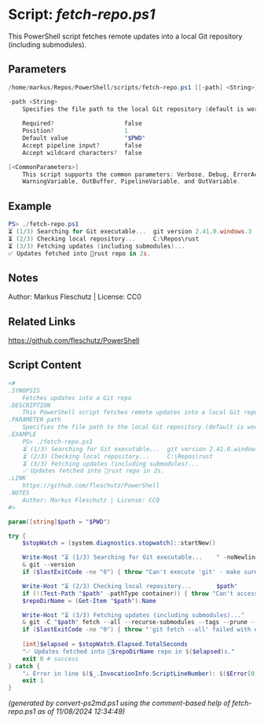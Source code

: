 Script: *fetch-repo.ps1*
========================

This PowerShell script fetches remote updates into a local Git repository (including submodules).

Parameters
----------
```powershell
/home/markus/Repos/PowerShell/scripts/fetch-repo.ps1 [[-path] <String>] [<CommonParameters>]

-path <String>
    Specifies the file path to the local Git repository (default is working directory).
    
    Required?                    false
    Position?                    1
    Default value                "$PWD"
    Accept pipeline input?       false
    Accept wildcard characters?  false

[<CommonParameters>]
    This script supports the common parameters: Verbose, Debug, ErrorAction, ErrorVariable, WarningAction, 
    WarningVariable, OutBuffer, PipelineVariable, and OutVariable.
```

Example
-------
```powershell
PS> ./fetch-repo.ps1
⏳ (1/3) Searching for Git executable...  git version 2.41.0.windows.3
⏳ (2/3) Checking local repository...     C:\Repos\rust
⏳ (3/3) Fetching updates (including submodules)...
✅ Updates fetched into 📂rust repo in 2s.

```

Notes
-----
Author: Markus Fleschutz | License: CC0

Related Links
-------------
https://github.com/fleschutz/PowerShell

Script Content
--------------
```powershell
<#
.SYNOPSIS
	Fetches updates into a Git repo
.DESCRIPTION
	This PowerShell script fetches remote updates into a local Git repository (including submodules).
.PARAMETER path
	Specifies the file path to the local Git repository (default is working directory).
.EXAMPLE
	PS> ./fetch-repo.ps1
	⏳ (1/3) Searching for Git executable...  git version 2.41.0.windows.3
	⏳ (2/3) Checking local repository...     C:\Repos\rust
	⏳ (3/3) Fetching updates (including submodules)...
	✅ Updates fetched into 📂rust repo in 2s.
.LINK
	https://github.com/fleschutz/PowerShell
.NOTES
	Author: Markus Fleschutz | License: CC0
#>

param([string]$path = "$PWD")

try {
	$stopWatch = [system.diagnostics.stopwatch]::startNew()

	Write-Host "⏳ (1/3) Searching for Git executable...    " -noNewline
	& git --version
	if ($lastExitCode -ne "0") { throw "Can't execute 'git' - make sure Git is installed and available" }

	Write-Host "⏳ (2/3) Checking local repository...       $path"
	if (!(Test-Path "$path" -pathType container)) { throw "Can't access folder: $path" }
	$repoDirName = (Get-Item "$path").Name

	Write-Host "⏳ (3/3) Fetching updates (including submodules)..."
	& git -C "$path" fetch --all --recurse-submodules --tags --prune --prune-tags --force --quiet
	if ($lastExitCode -ne "0") { throw "'git fetch --all' failed with exit code $lastExitCode" }
	
	[int]$elapsed = $stopWatch.Elapsed.TotalSeconds
	"✅ Updates fetched into 📂$repoDirName repo in $($elapsed)s."
	exit 0 # success
} catch {
	"⚠️ Error in line $($_.InvocationInfo.ScriptLineNumber): $($Error[0])"
	exit 1
}
```

*(generated by convert-ps2md.ps1 using the comment-based help of fetch-repo.ps1 as of 11/08/2024 12:34:49)*
